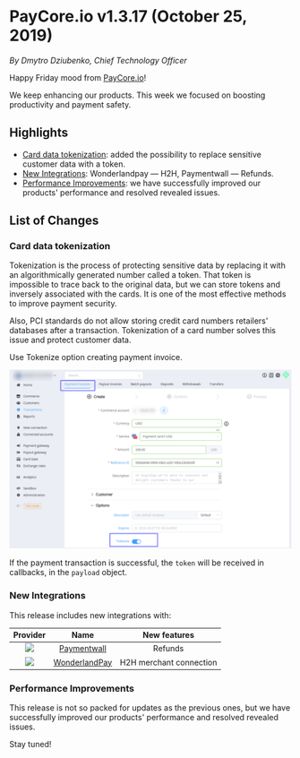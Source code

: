 # **PayCore.io v1.3.17 (October 25, 2019)**

*By Dmytro Dziubenko, Chief Technology Officer*

Happy Friday mood from [PayCore.io](http://paycore.io/)!

We keep enhancing our products. This week we focused on boosting productivity and payment safety.  

## Highlights
* [Card data tokenization](#card-data-tokenization): added the possibility to replace sensitive customer data with a token.
* [New Integrations](#integration-upgrade): Wonderlandpay &mdash; H2H, Paymentwall &mdash; Refunds.
* [Performance Improvements](#performance-improvements): we have successfully improved our products' performance and resolved revealed issues.

## List of Changes 

### Card data tokenization

Tokenization is the process of protecting sensitive data by replacing it with an algorithmically generated number called a token. That token is impossible to trace back to the original data, but we can store tokens and inversely associated with the cards. It is one of the most effective methods to improve payment security. 

Also, PCI standards do not allow storing credit card numbers retailers' databases after a transaction. Tokenization of a card number solves this issue and protect customer data.

Use Tokenize option creating payment invoice.

![](images/v1.3.17/tokenize.png)

If the payment transaction is successful, the `token` will be received in callbacks, in the `payload` object.

### New Integrations

This release includes new integrations with:

| Provider | Name  | New features |
|:-:|:-:|:-:|
| <img src="https://static.openfintech.io/payment_providers/paymentwall/logo.svg?w=70" width="70px"> | [Paymentwall](/connectors/paymentwall/) | Refunds |
|<img src="../images/v1.3.17/temporary-logo-wlandpay.png" width="70px"> | [WonderlandPay](/connectors/wlandpay/) | H2H merchant connection |

### Performance Improvements

This release is not so packed for updates as the previous ones, but we have successfully improved our products' performance and resolved revealed issues.

Stay tuned!